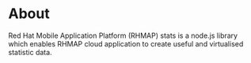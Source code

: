 # About
Red Hat Mobile Application Platform (RHMAP) stats is a node.js library which enables RHMAP cloud application to create useful and virtualised statistic data. 
